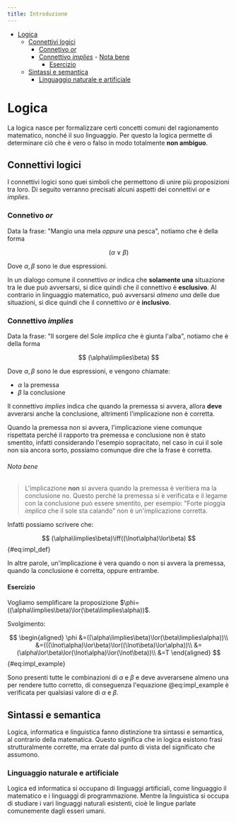 ```yaml
---
title: Introduzione
---
```


- [Logica](#logica)
  - [Connettivi logici](#connettivi-logici)
    - [Connetivo *or*](#connetivo-or)
    - [Connettivo *implies*](#connettivo-implies)
          - [Nota bene](#nota-bene)
      - [Esercizio](#esercizio)
  - [Sintassi e semantica](#sintassi-e-semantica)
    - [Linguaggio naturale e artificiale](#linguaggio-naturale-e-artificiale)

# Logica

La logica nasce per formalizzare certi concetti comuni del ragionamento matematico, nonché il suo linguaggio. Per questo la logica permette di determinare ciò che è vero o falso in modo totalmente **non ambiguo**.

## Connettivi logici

I connettivi logici sono quei simboli che permettono di unire più proposizioni tra loro. Di seguito verranno precisati alcuni aspetti dei connettivi *or* e *implies*.

### Connetivo *or*

Data la frase: "Mangio una mela *oppure* una pesca", notiamo che è della forma

$$
(\alpha\lor\beta)
$$

Dove $\alpha,\beta$ sono le due espressioni.

In un dialogo comune il connettivo *or* indica che **solamente una** situazione tra le due può avversarsi, si dice quindi che il connettivo è **esclusivo**. Al contrario in linguaggio matematico, può avversarsi *almeno una* delle due situazioni, si dice quindi che il connettivo *or* è **inclusivo**.

### Connettivo *implies*

Data la frase: "Il sorgere del Sole *implica* che è giunta l'alba", notiamo che è della forma

$$
(\alpha\limplies\beta)
$$

Dove $\alpha,\beta$ sono le due espressioni, e vengono chiamate:

- $\alpha$ la premessa
- $\beta$ la conclusione

Il connettivo *implies* indica che quando la premessa si avvera, allora **deve** avverarsi anche la conclusione, altrimenti l'implicazione non è corretta.

Quando la premessa non si avvera, l'implicazione viene comunque rispettata perché il rapporto tra premessa e conclusione non è stato smentito, infatti considerando l'esempio sopracitato, nel caso in cui il sole non sia ancora sorto, possiamo comunque dire che la frase è corretta.

###### Nota bene

> L'implicazione **non** si avvera quando la premessa è veritiera ma la conclusione no. Questo perché la premessa si è verificata e il legame con la conclusione può essere smentito, per esempio: "Forte pioggia *implica* che il sole sta calando" non è un'implicazione corretta.

Infatti possiamo scrivere che:

$$
(\alpha\limplies\beta)\iff((\lnot\alpha)\lor\beta)
$$ {#eq:impl_def}

In altre parole, un'implicazione è vera quando o non si avvera la premessa, quando la conclusione è corretta, oppure entrambe.

#### Esercizio

Vogliamo semplificare la proposizione $\phi=((\alpha\limplies\beta)\lor(\beta\limplies\alpha))$.

Svolgimento:

$$
\begin{aligned}
  \phi
  &=((\alpha\limplies\beta)\lor(\beta\limplies\alpha))\\
  &=(((\lnot\alpha)\lor\beta)\lor((\lnot\beta)\lor\alpha))\\
  &=(\alpha\lor\beta\lor(\lnot\alpha)\lor(\lnot\beta))\\
  &=T
\end{aligned}
$$ {#eq:impl_example}

Sono presenti tutte le combinazioni di $\alpha$ e $\beta$ e deve avverarsene almeno una per rendere tutto corretto, di conseguenza l'equazione @eq:impl_example è verificata per qualsiasi valore di $\alpha$ e $\beta$.

## Sintassi e semantica

Logica, informatica e linguistica fanno distinzione tra sintassi e semantica, al contrario della matematica. Questo significa che in logica esistono frasi strutturalmente corrette, ma errate dal punto di vista del significato che assumono.

### Linguaggio naturale e artificiale

Logica ed informatica si occupano di linguaggi artificiali, come linguaggio il matematico e i linguaggi di programmazione. Mentre la linguistica si occupa di studiare i vari linguaggi naturali esistenti, cioè le lingue parlate comunemente dagli esseri umani.
